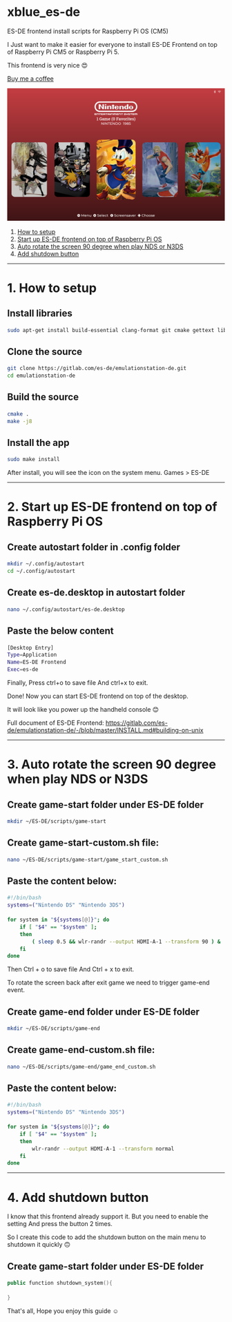 # xblue_es-de
ES-DE frontend install scripts for Raspberry Pi OS (CM5)

I Just want to make it easier for everyone to install ES-DE Frontend on top of Raspberry Pi CM5 or Raspberry Pi 5.

This frontend is very nice 😍

[Buy me a coffee](https://buymeacoffee.com/xblue_diy)

![Photo](photo.png)

1. [How to setup](#1-how-to-setup)
2. [Start up ES-DE frontend on top of Raspberry Pi OS](#2-start-up-es-de-frontend-on-top-of-raspberry-pi-os)
3. [Auto rotate the screen 90 degree when play NDS or N3DS](#3-auto-rotate-the-screen-90-degree-when-play-nds-or-n3ds)
4. [Add shutdown button](#4-add-shutdown-button)

---------------------------------------------------------------------------------------------------------------------------------

# 1. How to setup

## Install libraries
```bash
sudo apt-get install build-essential clang-format git cmake gettext libharfbuzz-dev libicu-dev libsdl2-dev libavcodec-dev libavfilter-dev libavformat-dev libavutil-dev libfreeimage-dev libfreetype6-dev libgit2-dev libcurl4-openssl-dev libpugixml-dev libasound2-dev libbluetooth-dev libgl1-mesa-dev libpoppler-cpp-dev
```

## Clone the source
```bash
git clone https://gitlab.com/es-de/emulationstation-de.git
cd emulationstation-de
```

## Build the source
```bash
cmake .
make -j8
```

## Install the app
```bash
sudo make install
```

After install, you will see the icon on the system menu. Games > ES-DE

---------------------------------------------------------------------------------------------------------------------------------

# 2. Start up ES-DE frontend on top of Raspberry Pi OS

## Create autostart folder in .config folder
```bash
mkdir ~/.config/autostart
cd ~/.config/autostart
```

## Create es-de.desktop in autostart folder
```bash
nano ~/.config/autostart/es-de.desktop
```

## Paste the below content
```bash
[Desktop Entry]
Type=Application
Name=ES-DE Frontend
Exec=es-de
```

Finally, Press ctrl+o to save file And ctrl+x to exit.

Done! Now you can start ES-DE frontend on top of the desktop.

It will look like you power up the handheld console 😊

Full document of ES-DE Frontend: https://gitlab.com/es-de/emulationstation-de/-/blob/master/INSTALL.md#building-on-unix

---------------------------------------------------------------------------------------------------------------------------------

# 3. Auto rotate the screen 90 degree when play NDS or N3DS

## Create game-start folder under ES-DE folder
```bash
mkdir ~/ES-DE/scripts/game-start
```

## Create game-start-custom.sh file:
```bash
nano ~/ES-DE/scripts/game-start/game_start_custom.sh
```

## Paste the content below:
```bash
#!/bin/bash
systems=("Nintendo DS" "Nintendo 3DS")

for system in "${systems[@]}"; do
    if [ "$4" == "$system" ]; 
    then
        ( sleep 0.5 && wlr-randr --output HDMI-A-1 --transform 90 ) &
    fi
done
```

Then Ctrl + o to save file And Ctrl + x to exit.

To rotate the screen back after exit game we need to trigger game-end event.

## Create game-end folder under ES-DE folder
```bash
mkdir ~/ES-DE/scripts/game-end
```

## Create game-end-custom.sh file:
```bash
nano ~/ES-DE/scripts/game-end/game_end_custom.sh
```

## Paste the content below:
```bash
#!/bin/bash
systems=("Nintendo DS" "Nintendo 3DS")

for system in "${systems[@]}"; do
    if [ "$4" == "$system" ]; 
    then
        wlr-randr --output HDMI-A-1 --transform normal
    fi
done
```

---------------------------------------------------------------------------------------------------------------------------------

# 4. Add shutdown button

I know that this frontend already support it. But you need to enable the setting And press the button 2 times.

So I create this code to add the shutdown button on the main menu to shutdown it quickly 🙃

## Create game-start folder under ES-DE folder
```c++
public function shutdown_system(){

}
```

That's all, Hope you enjoy this guide ☺️
